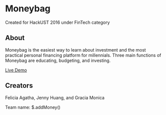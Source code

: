 # Moneybag

Created for HackUST 2016 under FinTech category

## About

Moneybag is the easiest way to learn about investment and the most practical personal financing platform for millennials. Three main functions of Moneybag are educating, budgeting, and investing.

[Live Demo](http://ihome.ust.hk/~fagatha/Moneybag)

## Creators

Felicia Agatha, Jenny Huang, and Gracia Monica

Team name: $.addMoney()